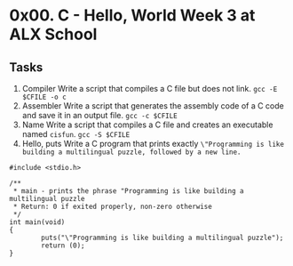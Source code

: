 # 0x00. C - Hello, World Week 3 at ALX School
## Tasks
1. Compiler
Write a script that compiles a C file but does not link.
`gcc -E $CFILE -o c`
2. Assembler
Write a script that generates the assembly code of a C code and save it in an output file.
`gcc -c $CFILE`
3. Name
Write a script that compiles a C file and creates an executable named `cisfun`.
`gcc -S $CFILE`
4. Hello, puts
Write a C program that prints exactly `\"Programming is like building a multilingual puzzle, followed by a new line.`
~~~
#include <stdio.h>

/**
 * main - prints the phrase "Programming is like building a multilingual puzzle
 * Return: 0 if exited properly, non-zero otherwise
 */
int main(void)
{
        puts("\"Programming is like building a multilingual puzzle");
        return (0);
}
~~~
